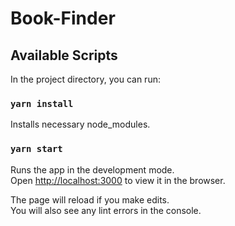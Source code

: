# Book-Finder

## Available Scripts

In the project directory, you can run:

### `yarn install`

Installs necessary node_modules.<br>


### `yarn start`

Runs the app in the development mode.<br>
Open [http://localhost:3000](http://localhost:3000) to view it in the browser.

The page will reload if you make edits.<br>
You will also see any lint errors in the console.

